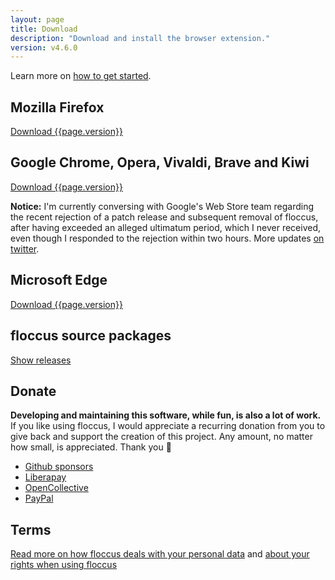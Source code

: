 ```yaml
---
layout: page
title: Download
description: "Download and install the browser extension."
version: v4.6.0
---
```


Learn more on [how to get started](start).

## Mozilla Firefox
<a class="button" href="https://addons.mozilla.org/en-US/firefox/addon/floccus/">Download {{page.version}}</a>

## Google Chrome, Opera, Vivaldi, Brave and Kiwi
<a class="button" href="https://chrome.google.com/webstore/detail/floccus/fnaicdffflnofjppbagibeoednhnbjhg">Download {{page.version}}</a>

**Notice:** I'm currently conversing with Google's Web Store team regarding the recent rejection of a patch release and subsequent removal of floccus, after having exceeded an alleged ultimatum period, which I never received, even though I responded to the rejection within two hours. More updates [on twitter](https://twitter.com/floccusAddon).

## Microsoft Edge
<a class="button" href="https://microsoftedge.microsoft.com/addons/detail/gjkddcofhiifldbllobcamllmanombji">Download {{page.version}}</a>

## floccus source packages

<a class="button" href="https://github.com/floccusaddon/floccus/releases">Show releases</a>

## Donate
**Developing and maintaining this software, while fun, is also a lot of work.**  
If you like using floccus, I would appreciate a recurring donation from you to give back and support the creation of this project. Any amount, no matter how small, is appreciated. Thank you 💙

* [Github sponsors](https://github.com/sponsors/marcelklehr)
* [Liberapay](https://liberapay.com/marcelklehr/donate)
* [OpenCollective](https://opencollective.com/floccus)
* [PayPal](https://www.paypal.me/marcelklehr1)

## Terms
[Read more on how floccus deals with your personal data](./privacy) and [about your rights when using floccus](./license)

